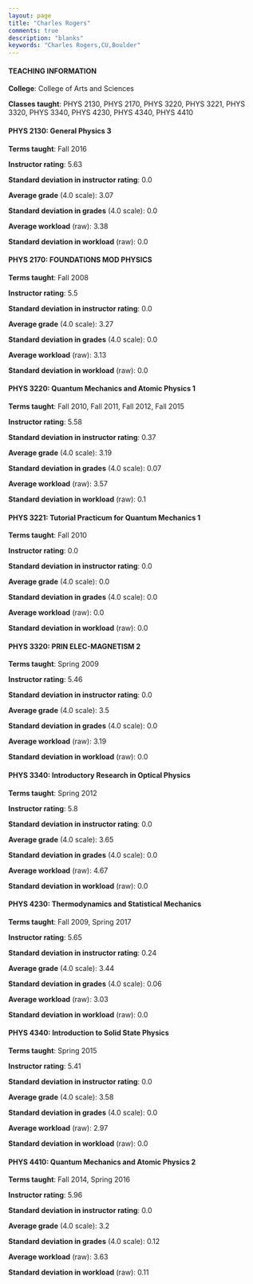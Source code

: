 ```yaml
---
layout: page
title: "Charles Rogers" 
comments: true
description: "blanks"
keywords: "Charles Rogers,CU,Boulder"
---
```

<head>
<script src="https://ajax.googleapis.com/ajax/libs/jquery/2.1.3/jquery.min.js"></script>
<script src="https://dl.dropboxusercontent.com/s/pc42nxpaw1ea4o9/highcharts.js?dl=0"></script>
<!-- <script src="../assets/js/highcharts.js"></script> -->
<style type="text/css">@font-face {
	font-family: "Bebas Neue";
	src: url(https://www.filehosting.org/file/details/544349/BebasNeue Regular.otf) format("opentype");
	}
	h1.Bebas { 
		font-family: "Bebas Neue", Verdana, Tahoma;
	}
</style>
</head>
	   
#### TEACHING INFORMATION

**College**: College of Arts and Sciences

**Classes taught**: PHYS 2130, PHYS 2170, PHYS 3220, PHYS 3221, PHYS 3320, PHYS 3340, PHYS 4230, PHYS 4340, PHYS 4410

#### PHYS 2130: General Physics 3

**Terms taught**: Fall 2016

**Instructor rating**: 5.63

**Standard deviation in instructor rating**: 0.0

**Average grade** (4.0 scale): 3.07

**Standard deviation in grades** (4.0 scale): 0.0

**Average workload** (raw): 3.38

**Standard deviation in workload** (raw): 0.0

#### PHYS 2170: FOUNDATIONS MOD PHYSICS

**Terms taught**: Fall 2008

**Instructor rating**: 5.5

**Standard deviation in instructor rating**: 0.0

**Average grade** (4.0 scale): 3.27

**Standard deviation in grades** (4.0 scale): 0.0

**Average workload** (raw): 3.13

**Standard deviation in workload** (raw): 0.0

#### PHYS 3220: Quantum Mechanics and Atomic Physics 1

**Terms taught**: Fall 2010, Fall 2011, Fall 2012, Fall 2015

**Instructor rating**: 5.58

**Standard deviation in instructor rating**: 0.37

**Average grade** (4.0 scale): 3.19

**Standard deviation in grades** (4.0 scale): 0.07

**Average workload** (raw): 3.57

**Standard deviation in workload** (raw): 0.1

#### PHYS 3221: Tutorial Practicum for Quantum Mechanics 1

**Terms taught**: Fall 2010

**Instructor rating**: 0.0

**Standard deviation in instructor rating**: 0.0

**Average grade** (4.0 scale): 0.0

**Standard deviation in grades** (4.0 scale): 0.0

**Average workload** (raw): 0.0

**Standard deviation in workload** (raw): 0.0

#### PHYS 3320: PRIN ELEC-MAGNETISM 2

**Terms taught**: Spring 2009

**Instructor rating**: 5.46

**Standard deviation in instructor rating**: 0.0

**Average grade** (4.0 scale): 3.5

**Standard deviation in grades** (4.0 scale): 0.0

**Average workload** (raw): 3.19

**Standard deviation in workload** (raw): 0.0

#### PHYS 3340: Introductory Research in Optical Physics

**Terms taught**: Spring 2012

**Instructor rating**: 5.8

**Standard deviation in instructor rating**: 0.0

**Average grade** (4.0 scale): 3.65

**Standard deviation in grades** (4.0 scale): 0.0

**Average workload** (raw): 4.67

**Standard deviation in workload** (raw): 0.0

#### PHYS 4230: Thermodynamics and Statistical Mechanics

**Terms taught**: Fall 2009, Spring 2017

**Instructor rating**: 5.65

**Standard deviation in instructor rating**: 0.24

**Average grade** (4.0 scale): 3.44

**Standard deviation in grades** (4.0 scale): 0.06

**Average workload** (raw): 3.03

**Standard deviation in workload** (raw): 0.0

#### PHYS 4340: Introduction to Solid State Physics

**Terms taught**: Spring 2015

**Instructor rating**: 5.41

**Standard deviation in instructor rating**: 0.0

**Average grade** (4.0 scale): 3.58

**Standard deviation in grades** (4.0 scale): 0.0

**Average workload** (raw): 2.97

**Standard deviation in workload** (raw): 0.0

#### PHYS 4410: Quantum Mechanics and Atomic Physics 2

**Terms taught**: Fall 2014, Spring 2016

**Instructor rating**: 5.96

**Standard deviation in instructor rating**: 0.0

**Average grade** (4.0 scale): 3.2

**Standard deviation in grades** (4.0 scale): 0.12

**Average workload** (raw): 3.63

**Standard deviation in workload** (raw): 0.11

